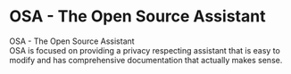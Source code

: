# OSA - The Open Source Assistant
OSA - The Open Source Assistant \
OSA is focused on providing a privacy respecting assistant that is easy to modify and has comprehensive documentation that actually makes sense.
